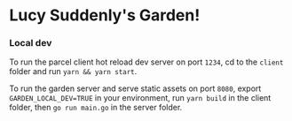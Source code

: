 # Lucy Suddenly's Garden!

### Local dev

To run the parcel client hot reload dev server on port `1234`, cd to the `client` folder and run `yarn && yarn start`.

To run the garden server and serve static assets on port `8080`, export `GARDEN_LOCAL_DEV=TRUE` in your environment, run `yarn build` in the client folder, then `go run main.go` in the server folder.